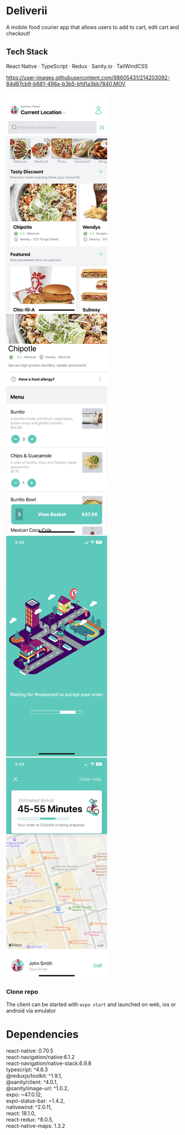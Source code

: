 # Deliverii

A mobile food courier app that allows users to add to cart, edit cart and checkout!

## Tech Stack

React Native · TypeScript · Redux · Sanity.io · TailWindCSS



https://user-images.githubusercontent.com/98605431/214203092-84d87cb9-b681-498a-b3b5-bfd1a3bb7840.MOV



<img src="https://github.com/MHassan47/Deliverii/blob/master/assets/deliverii_home.JPG?raw=true" width="275" height="600" >
<img src="https://github.com/MHassan47/Deliverii/blob/master/assets/deliverii_basket.JPG?raw=true" width="275" height="600">
<img src="https://github.com/MHassan47/Deliverii/blob/master/assets/deliverii_loading.JPG?raw=true" width="275" height="600">
<img src="https://github.com/MHassan47/Deliverii/blob/master/assets/deliverii_delivery.JPG?raw=true" width="275" height="600" >


### Clone repo

The client can be started with `expo start` and launched on web, ios or android via emulator

# Dependencies

react-native: 0.70.5  
react-navigation/native:6.1.2  
react-navigation/native-stack:6.9.8  
typescript: ^4.6.3  
@reduxjs/toolkit: ^1.9.1,  
@sanity/client: ^4.0.1,  
@sanity/image-url: ^1.0.2,  
expo: ~47.0.12,  
expo-status-bar: ~1.4.2,  
nativewind: ^2.0.11,  
react: 18.1.0,  
react-redux: ^8.0.5,  
react-native-maps: 1.3.2
